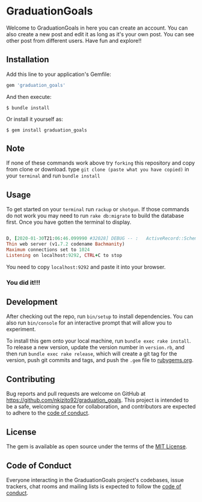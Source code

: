 # GraduationGoals

Welcome to GraduationGoals in here you can create an account. You can also create a new post and edit it as long as it's your own post. You can see other post from different users. Have fun and explore!!

## Installation

Add this line to your application's Gemfile:

```ruby
gem 'graduation_goals'
```

And then execute:

    $ bundle install

Or install it yourself as:

    $ gem install graduation_goals

## Note  
 If none of these commands work above try `forking` this repository and copy from clone or download.
 type `git clone (paste what you have copied)` in your `terminal` and run `bundle install`


## Usage

To get started on your `terminal` run `rackup` or `shotgun`.
If those commands do not work you may need to run `rake db:migrate` to build the database first. Once you have gotten the terminal to display. 
```ruby

D, [2020-01-30T21:06:46.099990 #32028] DEBUG -- :   ActiveRecord::SchemaMigration Load (0.2ms)  SELECT "schema_migrations".* FROM "schema_migrations"
Thin web server (v1.7.2 codename Bachmanity)
Maximum connections set to 1024
Listening on localhost:9292, CTRL+C to stop


```
You need to copy `localhost:9292` and paste it into your browser. 
### You did it!!!


## Development

After checking out the repo, run `bin/setup` to install dependencies. You can also run `bin/console` for an interactive prompt that will allow you to experiment.

To install this gem onto your local machine, run `bundle exec rake install`. To release a new version, update the version number in `version.rb`, and then run `bundle exec rake release`, which will create a git tag for the version, push git commits and tags, and push the `.gem` file to [rubygems.org](https://rubygems.org).

## Contributing

Bug reports and pull requests are welcome on GitHub at https://github.com/nkizito92/graduation_goals. This project is intended to be a safe, welcoming space for collaboration, and contributors are expected to adhere to the [code of conduct](https://github.com/nkizito92/graduation_goals/blob/master/goals/CODE_OF_CONDUCT.md).


## License

The gem is available as open source under the terms of the [MIT License](https://opensource.org/licenses/MIT).

## Code of Conduct

Everyone interacting in the GraduationGoals project's codebases, issue trackers, chat rooms and mailing lists is expected to follow the [code of conduct](https://github.com/nkizito92/graduation_goals/blob/master/goals/CODE_OF_CONDUCT.md).
